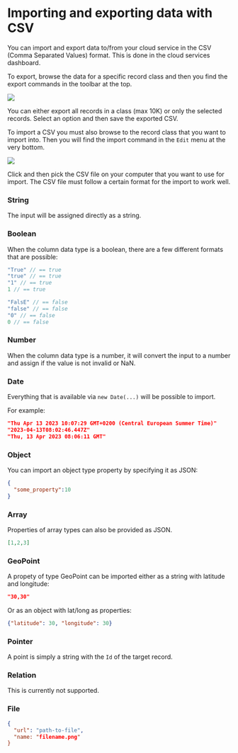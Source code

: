
# Importing and exporting data with CSV

You can import and export data to/from your cloud service in the CSV (Comma Separated Values) format. This is done in the cloud services dashboard.

To export, browse the data for a specific record class and then you find the export commands in the toolbar at the top.

<div className="ndl-image-with-background">

![](/docs/guides/cloud-data/import-export-csv/export-csv.png)

</div>

You can either export all records in a class (max 10K) or only the selected records. Select an option and then save the exported CSV.

To import a CSV you must also browse to the record class that you want to import into. Then you will find the import command in the `Edit` menu at the very bottom.

<div className="ndl-image-with-background">

![](/docs/guides/cloud-data/import-export-csv/import-csv.png)

</div>

Click and then pick the CSV file on your computer that you want to use for import. The CSV file must follow a certain format for the import to work well.

### String

The input will be assigned directly as a string.

### Boolean

When the column data type is a boolean, there are a few different formats that are possible:

```js
"True" // == true
"true" // == true
"1" // == true
1 // == true

"FalsE" // == false
"false" // == false
"0" // == false
0 // == false
```

### Number

When the column data type is a number, it will convert the input to a number and assign if the value is not invalid or NaN.

### Date

Everything that is available via `new Date(...)` will be possible to import.

For example:

```json
"Thu Apr 13 2023 10:07:29 GMT+0200 (Central European Summer Time)"
"2023-04-13T08:02:46.447Z"
"Thu, 13 Apr 2023 08:06:11 GMT"
```

### Object

You can import an object type property by specifying it as JSON:

```json
{
  "some_property":10
}
```

### Array

Properties of array types can also be provided as JSON.

```json
[1,2,3]
```

### GeoPoint

A propety of type GeoPoint can be imported either as a string with latitude and longitude:

```json
"30,30"
```

Or as an object with lat/long as properties:

```json
{"latitude": 30, "longitude": 30}
```

### Pointer

A point is simply a string with the `Id` of the target record.

### Relation

This is currently not supported.

### File

```json
{
  "url": "path-to-file",
  "name: "filename.png"
}
```
